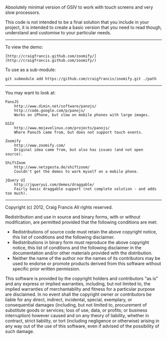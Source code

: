 
Absolutely minimal version of GSIV to work with touch screens and very slow processors.

This code is not intended to be a final solution that you include in your project, it is intended to create a basic version that you need to read though, understand and customise to your particular needs.

---

To view the demo:

	[http://craigfrancis.github.com/zoomify/](http://craigfrancis.github.com/zoomify/)

To use as a sub-module:

	git submodule add https://github.com/craigfrancis/zoomify.git ./path

---

You may want to look at:

	PanoJS
		http://www.dimin.net/software/panojs/
		http://code.google.com/p/panojs/
		Works on iPhone, but slow on mobile phones with large images.

	GSIV
		http://www.mojavelinux.com/projects/panojs/
		Where PanoJS came from, but does not support touch events.

	Zoomify
		http://www.zoomify.com/
		Original idea came from, but also has issues (and not open source).

	ShiftZoom
		http://www.netzgesta.de/shiftzoom/
		Couldn't get the demos to work myself on a mobile phone.

	jQuery UI
		http://jqueryui.com/demos/draggable/
		Fairly basic draggable support (not complete solution - and adds too much).

---

Copyright (c) 2012, Craig Francis All rights
reserved.

Redistribution and use in source and binary forms,
with or without modification, are permitted provided
that the following conditions are met:

 * Redistributions of source code must retain the
   above copyright notice, this list of
   conditions and the following disclaimer.
 * Redistributions in binary form must reproduce
   the above copyright notice, this list of
   conditions and the following disclaimer in the
   documentation and/or other materials provided
   with the distribution.
 * Neither the name of the author nor the names
   of its contributors may be used to endorse or
   promote products derived from this software
   without specific prior written permission.

This software is provided by the copyright holders
and contributors "as is" and any express or implied
warranties, including, but not limited to, the
implied warranties of merchantability and fitness
for a particular purpose are disclaimed. In no event
shall the copyright owner or contributors be liable
for any direct, indirect, incidental, special,
exemplary, or consequential damages (including, but
not limited to, procurement of substitute goods or
services; loss of use, data, or profits; or business
interruption) however caused and on any theory of
liability, whether in contract, strict liability, or
tort (including negligence or otherwise) arising in
any way out of the use of this software, even if
advised of the possibility of such damage.
